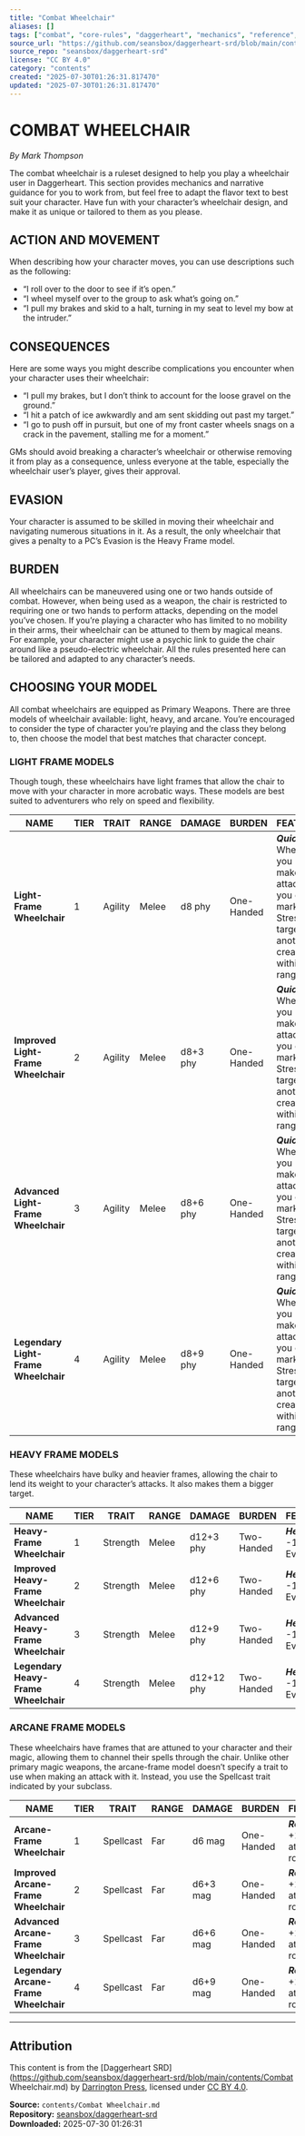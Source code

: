 ```yaml
---
title: "Combat Wheelchair"
aliases: []
tags: ["combat", "core-rules", "daggerheart", "mechanics", "reference", "rules", "srd", "system", "ttrpg"]
source_url: "https://github.com/seansbox/daggerheart-srd/blob/main/contents/Combat Wheelchair.md"
source_repo: "seansbox/daggerheart-srd"
license: "CC BY 4.0"
category: "contents"
created: "2025-07-30T01:26:31.817470"
updated: "2025-07-30T01:26:31.817470"
---
```


# COMBAT WHEELCHAIR

*By Mark Thompson*

The combat wheelchair is a ruleset designed to help you play a wheelchair user in Daggerheart. This section provides mechanics and narrative guidance for you to work from, but feel free to adapt the flavor text to best suit your character. Have fun with your character’s wheelchair design, and make it as unique or tailored to them as you please.

## ACTION AND MOVEMENT

When describing how your character moves, you can use descriptions such as the following:

- “I roll over to the door to see if it’s open.”
- “I wheel myself over to the group to ask what’s going on.”
- “I pull my brakes and skid to a halt, turning in my seat to level my bow at the intruder.”

## CONSEQUENCES

Here are some ways you might describe complications you encounter when your character uses their wheelchair:

- “I pull my brakes, but I don’t think to account for the loose gravel on the ground.”
- “I hit a patch of ice awkwardly and am sent skidding out past my target.”
- “I go to push off in pursuit, but one of my front caster wheels snags on a crack in the pavement, stalling me for a moment.”

GMs should avoid breaking a character’s wheelchair or otherwise removing it from play as a consequence, unless everyone at the table, especially the wheelchair user’s player, gives their approval.

## EVASION

Your character is assumed to be skilled in moving their wheelchair and navigating numerous situations in it. As a result, the only wheelchair that gives a penalty to a PC’s Evasion is the Heavy Frame model.

## BURDEN

All wheelchairs can be maneuvered using one or two hands outside of combat. However, when being used as a weapon, the chair is restricted to requiring one or two hands to perform attacks, depending on the model you’ve chosen. If you’re playing a character who has limited to no mobility in their arms, their wheelchair can be attuned to them by magical means. For example, your character might use a psychic link to guide the chair around like a pseudo-electric wheelchair. All the rules presented here can be tailored and adapted to any character’s needs.

## CHOOSING YOUR MODEL

All combat wheelchairs are equipped as Primary Weapons. There are three models of wheelchair available: light, heavy, and arcane. You’re encouraged to consider the type of character you’re playing and the class they belong to, then choose the model that best matches that character concept.

### LIGHT FRAME MODELS

Though tough, these wheelchairs have light frames that allow the chair to move with your character in more acrobatic ways. These models are best suited to adventurers who rely on speed and flexibility.

| **NAME**                             | **TIER** | **TRAIT** | **RANGE** | **DAMAGE** | **BURDEN** | **FEATURE**                                                                                          |
| ------------------------------------ | -------- | --------- | --------- | ---------- | ---------- | ---------------------------------------------------------------------------------------------------- |
| **Light-Frame Wheelchair**           | 1        | Agility   | Melee     | d8 phy     | One-Handed | ***Quick:*** When you make an attack, you can mark a Stress to target another creature within range. |
| **Improved Light-Frame Wheelchair**  | 2        | Agility   | Melee     | d8+3 phy   | One-Handed | ***Quick:*** When you make an attack, you can mark a Stress to target another creature within range. |
| **Advanced Light-Frame Wheelchair**  | 3        | Agility   | Melee     | d8+6 phy   | One-Handed | ***Quick:*** When you make an attack, you can mark a Stress to target another creature within range. |
| **Legendary Light-Frame Wheelchair** | 4        | Agility   | Melee     | d8+9 phy   | One-Handed | ***Quick:*** When you make an attack, you can mark a Stress to target another creature within range. |

### HEAVY FRAME MODELS

These wheelchairs have bulky and heavier frames, allowing the chair to lend its weight to your character’s attacks. It also makes them a bigger target.

| **NAME**                             | **TIER** | **TRAIT** | **RANGE** | **DAMAGE** | **BURDEN** | **FEATURE**                |
| ------------------------------------ | -------- | --------- | --------- | ---------- | ---------- | -------------------------- |
| **Heavy-Frame Wheelchair**           | 1        | Strength  | Melee     | d12+3 phy  | Two-Handed | ***Heavy:*** -1 to Evasion |
| **Improved Heavy-Frame Wheelchair**  | 2        | Strength  | Melee     | d12+6 phy  | Two-Handed | ***Heavy:*** -1 to Evasion |
| **Advanced Heavy-Frame Wheelchair**  | 3        | Strength  | Melee     | d12+9 phy  | Two-Handed | ***Heavy:*** -1 to Evasion |
| **Legendary Heavy-Frame Wheelchair** | 4        | Strength  | Melee     | d12+12 phy | Two-Handed | ***Heavy:*** -1 to Evasion |

### ARCANE FRAME MODELS

These wheelchairs have frames that are attuned to your character and their magic, allowing them to channel their spells through the chair. Unlike other primary magic weapons, the arcane-frame model doesn’t specify a trait to use when making an attack with it. Instead, you use the Spellcast trait indicated by your subclass.

| **NAME**                              | **TIER** | **TRAIT** | **RANGE** | **DAMAGE** | **BURDEN** | **FEATURE**                        |
| ------------------------------------- | -------- | --------- | --------- | ---------- | ---------- | ---------------------------------- |
| **Arcane-Frame Wheelchair**           | 1        | Spellcast | Far       | d6 mag     | One-Handed | ***Reliable:*** +1 to attack rolls |
| **Improved Arcane-Frame Wheelchair**  | 2        | Spellcast | Far       | d6+3 mag   | One-Handed | ***Reliable:*** +1 to attack rolls |
| **Advanced Arcane-Frame Wheelchair**  | 3        | Spellcast | Far       | d6+6 mag   | One-Handed | ***Reliable:*** +1 to attack rolls |
| **Legendary Arcane-Frame Wheelchair** | 4        | Spellcast | Far       | d6+9 mag   | One-Handed | ***Reliable:*** +1 to attack rolls |

---

## Attribution

This content is from the [Daggerheart SRD](https://github.com/seansbox/daggerheart-srd/blob/main/contents/Combat Wheelchair.md) by [Darrington Press](https://darringtonpress.com/), licensed under [CC BY 4.0](https://creativecommons.org/licenses/by/4.0/).

**Source:** `contents/Combat Wheelchair.md`  
**Repository:** [seansbox/daggerheart-srd](https://github.com/seansbox/daggerheart-srd)  
**Downloaded:** 2025-07-30 01:26:31

